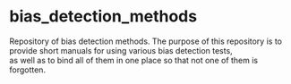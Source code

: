 # bias_detection_methods
Repository of bias detection methods. The purpose of this repository is to provide short manuals for using various bias detection tests,   
as well as to bind all of them in one place so that not one of them is forgotten.
